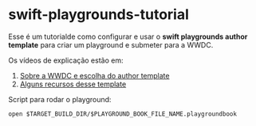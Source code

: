 # swift-playgrounds-tutorial

Esse é um tutorialde como configurar e usar o **swift playgrounds author template** para criar um playground e submeter para a WWDC.

Os vídeos de explicação estão em:
1. [Sobre a WWDC e escolha do author template](https://youtu.be/S5YQj_wzCDU)
2. [Alguns recursos desse template](https://www.youtube.com/watch?v=pBIBpVW9N2Q)


Script para rodar o playground: 
```
open $TARGET_BUILD_DIR/$PLAYGROUND_BOOK_FILE_NAME.playgroundbook
